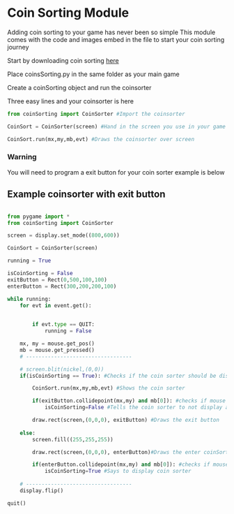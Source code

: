 # Coin Sorting Module

Adding coin sorting to your game has never been so simple 
This module comes with the code and images embed in the file to start your coin sorting journey

Start by downloading coin sorting [here](https://drive.google.com/file/d/1i1oePHFZurYacsW3JqAzQCZp4D-YaUgE/view?usp=sharing)

Place coinsSorting.py in the same folder as your main game

Create a coinSorting object and run the coinsorter

Three easy lines and your coinsorter is here

```py
from coinSorting import CoinSorter #Import the coinsorter

CoinSort = CoinSorter(screen) #Hand in the screen you use in your game

CoinSort.run(mx,my,mb,evt) #Draws the coinsorter over screen
```

### Warning
You will need to program a exit button for your coin sorter example is below


## Example coinsorter with exit button

```py 

from pygame import *
from coinSorting import CoinSorter

screen = display.set_mode((800,600))

CoinSort = CoinSorter(screen)

running = True

isCoinSorting = False
exitButton = Rect(0,500,100,100)
enterButton = Rect(300,200,200,100)

while running:
    for evt in event.get():

        
        if evt.type == QUIT:
            running = False

    mx, my = mouse.get_pos()
    mb = mouse.get_pressed()
    # ----------------------------------

    # screen.blit(nickel,(0,0))
    if(isCoinSorting == True): #Checks if the coin sorter should be displayed or not

        CoinSort.run(mx,my,mb,evt) #Shows the coin sorter

        if(exitButton.collidepoint(mx,my) and mb[0]): #checks if mouse is over and clicked exit button
            isCoinSorting=False #Tells the coin sorter to not display anymore

        draw.rect(screen,(0,0,0), exitButton) #Draws the exit button
    
    else:
        screen.fill((255,255,255))

        draw.rect(screen,(0,0,0), enterButton)#Draws the enter coinSorting button

        if(enterButton.collidepoint(mx,my) and mb[0]): #checks if mouse is over and clicked enter button
            isCoinSorting=True #Says to display coin sorter
             
    # ----------------------------------
    display.flip()

quit()

```
